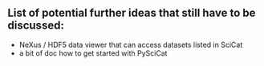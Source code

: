 ## List of potential further ideas that still have to be discussed:

- NeXus / HDF5 data viewer that can access datasets listed in SciCat
- a bit of doc how to get started with PySciCat